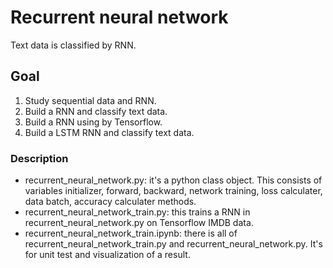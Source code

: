 # Recurrent neural network

Text data is classified by RNN.

## Goal

1. Study sequential data and RNN.
2. Build a RNN and classify text data.
3. Build a RNN using by Tensorflow.
4. Build a LSTM RNN and classify text data.

### Description

 - recurrent_neural_network.py: it's a python class object. This consists of variables initializer, forward, backward, network training, loss calculater, data batch, accuracy calculater methods.
 - recurrent_neural_network_train.py: this trains a RNN in recurrent_neural_network.py on Tensorflow IMDB data.
 - recurrent_neural_network_train.ipynb: there is all of recurrent_neural_network_train.py and recurrent_neural_network.py. It's for unit test and visualization of a result.
